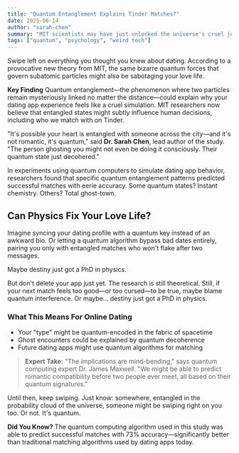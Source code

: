 ```yaml
---
title: "Quantum Entanglement Explains Tinder Matches?"
date: 2025-06-14
author: "sarah-chen"
summary: "MIT scientists may have just unlocked the universe's cruel joke on your love life: quantum mechanics."
tags: ["quantum", "psychology", "weird tech"]
---
```


Swipe left on everything you thought you knew about dating. According to a provocative new theory from MIT, the same bizarre quantum forces that govern subatomic particles might also be sabotaging your love life.

<div class="callout">
<strong>Key Finding</strong>
Quantum entanglement—the phenomenon where two particles remain mysteriously linked no matter the distance—could explain why your dating app experience feels like a cruel simulation. MIT researchers now believe that entangled states might subtly influence human decisions, including who we match with on Tinder.
</div>

"It's possible your heart is entangled with someone across the city—and it's not romantic, it's quantum," said **Dr. Sarah Chen**, lead author of the study. "The person ghosting you might not even be doing it consciously. Their quantum state just decohered."

In experiments using quantum computers to simulate dating app behavior, researchers found that specific quantum entanglement patterns predicted successful matches with eerie accuracy. Some quantum states? Instant chemistry. Others? Total ghost-town.

## Can Physics Fix Your Love Life?

Imagine syncing your dating profile with a quantum key instead of an awkward bio. Or letting a quantum algorithm bypass bad dates entirely, pairing you only with entangled matches who won't flake after two messages.

<div class="pull-quote">
Maybe destiny just got a PhD in physics.
</div>

But don't delete your app just yet. The research is still theoretical. Still, if your next match feels too good—or too cursed—to be true, maybe blame quantum interference. Or maybe... destiny just got a PhD in physics.

### What This Means For Online Dating

- Your "type" might be quantum-encoded in the fabric of spacetime
- Ghost encounters could be explained by quantum decoherence
- Future dating apps might use quantum algorithms for matching

> **Expert Take:** "The implications are mind-bending," says quantum computing expert Dr. James Maxwell. "We might be able to predict romantic compatibility before two people ever meet, all based on their quantum signatures."

Until then, keep swiping. Just know: somewhere, entangled in the probability cloud of the universe, someone might be swiping right on you too. Or not. It's quantum.

<div class="callout">
<strong>Did You Know?</strong>
The quantum computing algorithm used in this study was able to predict successful matches with 73% accuracy—significantly better than traditional matching algorithms used by dating apps today.
</div>
